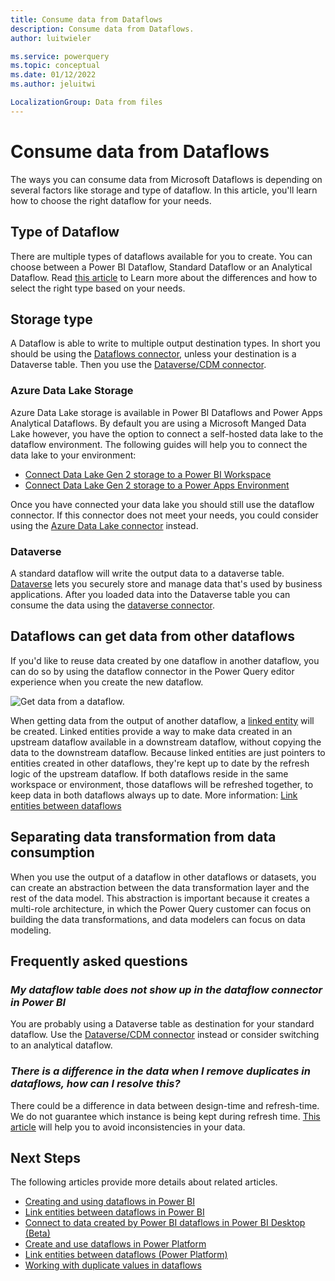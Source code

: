 ```yaml
---
title: Consume data from Dataflows
description: Consume data from Dataflows.
author: luitwieler

ms.service: powerquery
ms.topic: conceptual
ms.date: 01/12/2022
ms.author: jeluitwi

LocalizationGroup: Data from files
---
```


# Consume data from Dataflows

The ways you can consume data from Microsoft Dataflows is depending on several factors like storage and type of dataflow. In this article, you'll learn how to choose the right dataflow for your needs.

## Type of Dataflow

There are multiple types of dataflows available for you to create. You can choose between a Power BI Dataflow, Standard Dataflow or an Analytical Dataflow. Read [this article](./understanding-differences-between-analytical-standard-dataflows.md) to Learn more about the differences and how to select the right type based on your needs.

## Storage type

A Dataflow is able to write to multiple output destination types. In short you should be using the [Dataflows connector](../Connectors/Dataflows.md), unless your destination is a Dataverse table. Then you use the [Dataverse/CDM connector](../Connectors/Dataverse.md).

### Azure Data Lake Storage

Azure Data Lake storage is available in Power BI Dataflows and Power Apps Analytical Dataflows. By default you are using a Microsoft Manged Data Lake however, you have the option to connect a self-hosted data lake to the dataflow environment. The following guides will help you to connect the data lake to your environment: 

- [Connect Data Lake Gen 2 storage to a Power BI Workspace](/power-bi/transform-model/dataflows/dataflows-azure-data-lake-storage-integration)
- [Connect Data Lake Gen 2 storage to a Power Apps Environment](./connect-azure-data-lake-storage-for-dataflow.md)

Once you have connected your data lake you should still use the dataflow connector. If this connector does not meet your needs, you could consider using the [Azure Data Lake connector](../Connectors/DataLakeStorage.md) instead.

### Dataverse

A standard dataflow will write the output data to a dataverse table. [Dataverse](/powerapps/maker/data-platform/data-platform-intro) lets you securely store and manage data that's used by business applications. After you loaded data into the Dataverse table you can consume the data using the [dataverse connector](../Connectors/Dataverse.md).

## Dataflows can get data from other dataflows

If you'd like to reuse data created by one dataflow in another dataflow, you can do so by using the dataflow connector in the Power Query editor experience when you create the new dataflow.

![Get data from a dataflow.](/data-integration/dataflows/media/dataflows-linked-entities/linked-entities-03.png)

When getting data from the output of another dataflow, a [linked entity](/data-integration/dataflows/dataflows-linked-entities) will be created. Linked entities provide a way to make data created in an upstream dataflow available in a downstream dataflow, without copying the data to the downstream dataflow. Because linked entities are just pointers to entities created in other dataflows, they're kept up to date by the refresh logic of the upstream dataflow. If both dataflows reside in the same workspace or environment, those dataflows will be refreshed together, to keep data in both dataflows always up to date. More information: [Link entities between dataflows](/data-integration/dataflows/dataflows-linked-entities)

## Separating data transformation from data consumption

When you use the output of a dataflow in other dataflows or datasets, you can create an abstraction between the data transformation layer and the rest of the data model. This abstraction is important because it creates a multi-role architecture, in which the Power Query customer can focus on building the data transformations, and data modelers can focus on data modeling.

## Frequently asked questions

### _My dataflow table does not show up in the dataflow connector in Power BI_

You are probably using a Dataverse table as destination for your standard dataflow. Use the [Dataverse/CDM connector](../Connectors/Dataverse.md) instead or consider switching to an analytical dataflow.

### _There is a difference in the data when I remove duplicates in dataflows, how can I resolve this?_

There could be a difference in data between design-time and refresh-time. We do not guarantee which instance is being kept during refresh time. [This article](/powerquery-docs/working-with-duplicates) will help you to avoid inconsistencies in your data.

## Next Steps

The following articles provide more details about related articles.

- [Creating and using dataflows in Power BI](/power-bi/service-dataflows-create-use)
- [Link entities between dataflows in Power BI](/power-bi/service-dataflows-linked-entities)
- [Connect to data created by Power BI dataflows in Power BI Desktop (Beta)](/power-bi/desktop-connect-dataflows)
- [Create and use dataflows in Power Platform](/data-integration/dataflows/dataflows-integration-overview)
- [Link entities between dataflows (Power Platform)](/data-integration/dataflows/dataflows-linked-entities)
- [Working with duplicate values in dataflows](/powerquery-docs/working-with-duplicates)
